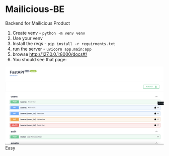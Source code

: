 # Mailicious-BE
Backend for Mailicious Product

1. Create venv - `python -m venv venv`
2. Use your venv 
3. Install the reqs - `pip install -r requirments.txt`
4. run the server - `uvicorn app.main:app`
5. browse http://127.0.0.1:8000/docs#/
6. You should see that page:

![alt text](image.png)
Easy